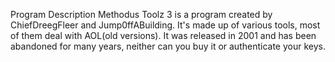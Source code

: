 Program Description
    Methodus Toolz 3 is a program created by ChiefDreegFleer and Jump0ffABuilding. It's made up of various tools, most of them deal with AOL(old versions). It was released in 2001 and has been abandoned for many years, neither can you buy it or authenticate your keys.
